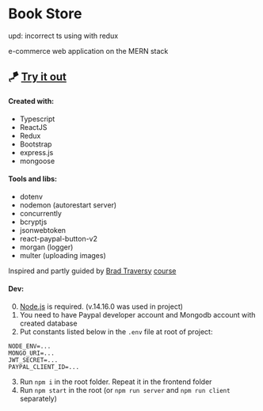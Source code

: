 # Book Store

upd: incorrect ts using with redux

e-commerce web application on the MERN stack

## 🪁 [Try it out](https://bookstore-commerce.herokuapp.com/)

#### Created with:

-   Typescript
-   ReactJS
-   Redux
-   Bootstrap
-   express.js
-   mongoose

#### Tools and libs:

-   dotenv
-   nodemon (autorestart server)
-   concurrently
-   bcryptjs
-   jsonwebtoken
-   react-paypal-button-v2
-   morgan (logger)
-   multer (uploading images)

Inspired and partly guided by [Brad Traversy](https://github.com/bradtraversy) [course](https://www.udemy.com/course/mern-ecommerce/)

#### Dev:

0. [Node.js](https://nodejs.org/en/) is required. (v.14.16.0 was used in project)
1. You need to have Paypal developer account and Mongodb account with created database
2. Put constants listed below in the `.env` file at root of project:

```
NODE_ENV=...
MONGO_URI=...
JWT_SECRET=...
PAYPAL_CLIENT_ID=...
```

3. Run `npm i` in the root folder. Repeat it in the frontend folder
4. Run `npm start` in the root (or `npm run server` and `npm run client` separately)
